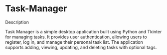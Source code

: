# Task-Manager
Description

Task Manager is a simple desktop application built using Python and Tkinter for managing tasks. It provides user authentication, allowing users to register, log in, and manage their personal task list. The application supports adding, viewing, updating, and deleting tasks with optional tags.
